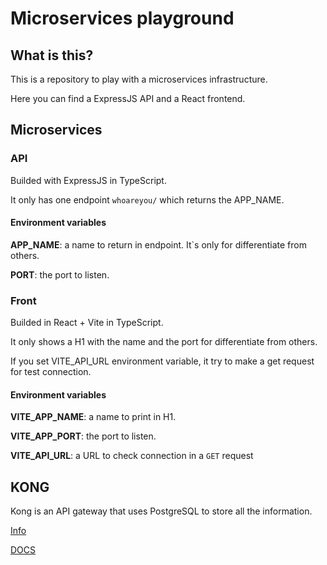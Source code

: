 # Microservices playground

## What is this?
This is a repository to play with a microservices infrastructure.

Here you can find a ExpressJS API and a React frontend.

## Microservices
### API
Builded with ExpressJS in TypeScript.

It only has one endpoint `whoareyou/` which returns the APP_NAME.

#### Environment variables
__APP_NAME__: a name to return in endpoint. It`s only for differentiate from others.

__PORT__: the port to listen.

### Front
Builded in React + Vite in TypeScript.

It only shows a H1 with the name and the port for differentiate from others.

If you set VITE_API_URL environment variable, it try to make a get request for test connection.

#### Environment variables
__VITE_APP_NAME__: a name to print in H1.

__VITE_APP_PORT__: the port to listen.

__VITE_API_URL__: a URL to check connection in a `GET` request


## KONG
Kong is an API gateway that uses PostgreSQL to store all the information.

[Info](https://docs.konghq.com/gateway/latest/admin-api/)

[DOCS](https://docs.konghq.com/gateway/api/admin-oss/latest/)